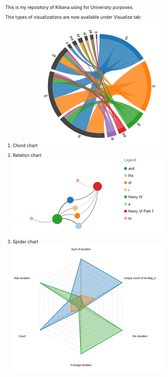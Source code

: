 This is my repository of Kibana using for University purposes.

This types of visualizations are now available under Visualize tab:

1. Chord chart
![alt tag](https://raw.githubusercontent.com/123tomas/gitKibana/master/chord.png)

2. Relation chart
![alt tag](https://raw.githubusercontent.com/123tomas/gitKibana/master/relation.png)

3. Spider chart
![alt tag](https://raw.githubusercontent.com/123tomas/gitKibana/master/radar.png)